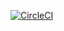 [![CircleCI](https://circleci.com/gh/koompi/koompinews.svg?style=svg)](https://circleci.com/gh/koompi/koompinews)
